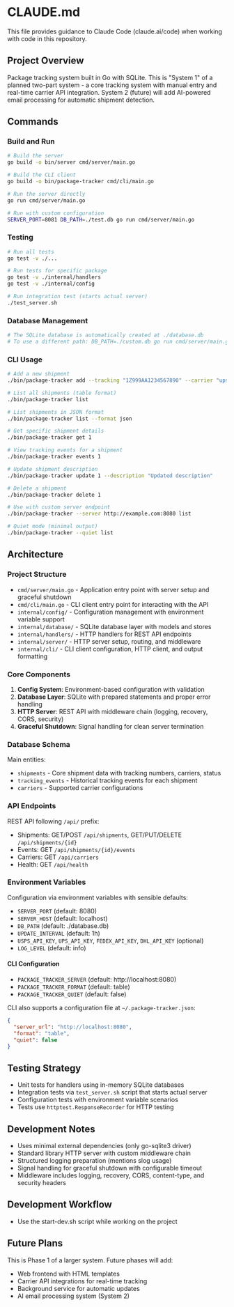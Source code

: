 # CLAUDE.md

This file provides guidance to Claude Code (claude.ai/code) when working with code in this repository.

## Project Overview
Package tracking system built in Go with SQLite. This is "System 1" of a planned two-part system - a core tracking system with manual entry and real-time carrier API integration. System 2 (future) will add AI-powered email processing for automatic shipment detection.

## Commands

### Build and Run
```bash
# Build the server
go build -o bin/server cmd/server/main.go

# Build the CLI client
go build -o bin/package-tracker cmd/cli/main.go

# Run the server directly
go run cmd/server/main.go

# Run with custom configuration
SERVER_PORT=8081 DB_PATH=./test.db go run cmd/server/main.go
```

### Testing
```bash
# Run all tests
go test -v ./...

# Run tests for specific package
go test -v ./internal/handlers
go test -v ./internal/config

# Run integration test (starts actual server)
./test_server.sh
```

### Database Management
```bash
# The SQLite database is automatically created at ./database.db
# To use a different path: DB_PATH=./custom.db go run cmd/server/main.go
```

### CLI Usage
```bash
# Add a new shipment
./bin/package-tracker add --tracking "1Z999AA1234567890" --carrier "ups" --description "My Package"

# List all shipments (table format)
./bin/package-tracker list

# List shipments in JSON format
./bin/package-tracker list --format json

# Get specific shipment details
./bin/package-tracker get 1

# View tracking events for a shipment
./bin/package-tracker events 1

# Update shipment description
./bin/package-tracker update 1 --description "Updated description"

# Delete a shipment
./bin/package-tracker delete 1

# Use with custom server endpoint
./bin/package-tracker --server http://example.com:8080 list

# Quiet mode (minimal output)
./bin/package-tracker --quiet list
```

## Architecture

### Project Structure
- `cmd/server/main.go` - Application entry point with server setup and graceful shutdown
- `cmd/cli/main.go` - CLI client entry point for interacting with the API
- `internal/config/` - Configuration management with environment variable support
- `internal/database/` - SQLite database layer with models and stores
- `internal/handlers/` - HTTP handlers for REST API endpoints
- `internal/server/` - HTTP server setup, routing, and middleware
- `internal/cli/` - CLI client configuration, HTTP client, and output formatting

### Core Components
1. **Config System**: Environment-based configuration with validation
2. **Database Layer**: SQLite with prepared statements and proper error handling
3. **HTTP Server**: REST API with middleware chain (logging, recovery, CORS, security)
4. **Graceful Shutdown**: Signal handling for clean server termination

### Database Schema
Main entities:
- `shipments` - Core shipment data with tracking numbers, carriers, status
- `tracking_events` - Historical tracking events for each shipment
- `carriers` - Supported carrier configurations

### API Endpoints
REST API following `/api/` prefix:
- Shipments: GET/POST `/api/shipments`, GET/PUT/DELETE `/api/shipments/{id}`
- Events: GET `/api/shipments/{id}/events`
- Carriers: GET `/api/carriers`
- Health: GET `/api/health`

### Environment Variables
Configuration via environment variables with sensible defaults:
- `SERVER_PORT` (default: 8080)
- `SERVER_HOST` (default: localhost)
- `DB_PATH` (default: ./database.db)
- `UPDATE_INTERVAL` (default: 1h)
- `USPS_API_KEY`, `UPS_API_KEY`, `FEDEX_API_KEY`, `DHL_API_KEY` (optional)
- `LOG_LEVEL` (default: info)

#### CLI Configuration
- `PACKAGE_TRACKER_SERVER` (default: http://localhost:8080)
- `PACKAGE_TRACKER_FORMAT` (default: table)
- `PACKAGE_TRACKER_QUIET` (default: false)

CLI also supports a configuration file at `~/.package-tracker.json`:
```json
{
  "server_url": "http://localhost:8080",
  "format": "table",
  "quiet": false
}
```

## Testing Strategy
- Unit tests for handlers using in-memory SQLite databases
- Integration tests via `test_server.sh` script that starts actual server
- Configuration tests with environment variable scenarios
- Tests use `httptest.ResponseRecorder` for HTTP testing

## Development Notes
- Uses minimal external dependencies (only go-sqlite3 driver)
- Standard library HTTP server with custom middleware chain
- Structured logging preparation (mentions slog usage)
- Signal handling for graceful shutdown with configurable timeout
- Middleware includes logging, recovery, CORS, content-type, and security headers

## Development Workflow
- Use the start-dev.sh script while working on the project

## Future Plans
This is Phase 1 of a larger system. Future phases will add:
- Web frontend with HTML templates
- Carrier API integrations for real-time tracking
- Background service for automatic updates
- AI email processing system (System 2)